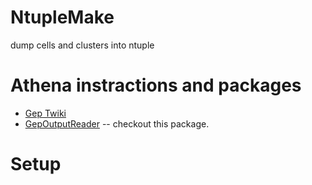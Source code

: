 # NtupleMake
dump cells and clusters into ntuple

# Athena instractions and packages  

- [Gep Twiki](https://twiki.cern.ch/twiki/bin/viewauth/Atlas/GlobalTriggerPerformance)  
- [GepOutputReader](https://gitlab.cern.ch/mmazza/gep-output-reader) -- checkout this package.

# Setup  


